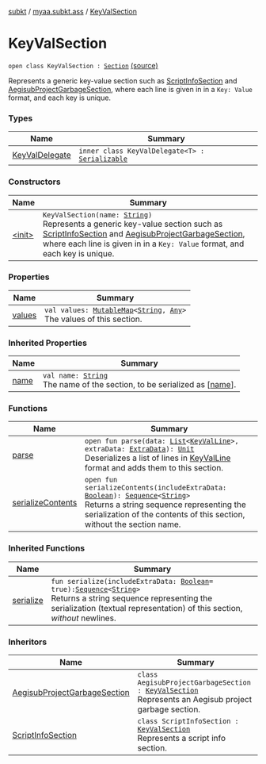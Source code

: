 [subkt](../../index.md) / [myaa.subkt.ass](../index.md) / [KeyValSection](./index.md)

# KeyValSection

`open class KeyValSection : `[`Section`](../-section/index.md) [(source)](https://github.com/Myaamori/SubKt/blob/0.1.12/src/main/kotlin/myaa/subkt/ass/parser.kt#L633)

Represents a generic key-value section such as [ScriptInfoSection](../-script-info-section/index.md) and
[AegisubProjectGarbageSection](../-aegisub-project-garbage-section/index.md), where each line is given in in a
`Key: Value` format, and each key is unique.

### Types

| Name | Summary |
|---|---|
| [KeyValDelegate](-key-val-delegate/index.md) | `inner class KeyValDelegate<T> : `[`Serializable`](https://docs.oracle.com/javase/9/docs/api/java/io/Serializable.html) |

### Constructors

| Name | Summary |
|---|---|
| [&lt;init&gt;](-init-.md) | `KeyValSection(name: `[`String`](https://kotlinlang.org/api/latest/jvm/stdlib/kotlin/-string/index.html)`)`<br>Represents a generic key-value section such as [ScriptInfoSection](../-script-info-section/index.md) and [AegisubProjectGarbageSection](../-aegisub-project-garbage-section/index.md), where each line is given in in a `Key: Value` format, and each key is unique. |

### Properties

| Name | Summary |
|---|---|
| [values](values.md) | `val values: `[`MutableMap`](https://kotlinlang.org/api/latest/jvm/stdlib/kotlin.collections/-mutable-map/index.html)`<`[`String`](https://kotlinlang.org/api/latest/jvm/stdlib/kotlin/-string/index.html)`, `[`Any`](https://kotlinlang.org/api/latest/jvm/stdlib/kotlin/-any/index.html)`>`<br>The values of this section. |

### Inherited Properties

| Name | Summary |
|---|---|
| [name](../-section/name.md) | `val name: `[`String`](https://kotlinlang.org/api/latest/jvm/stdlib/kotlin/-string/index.html)<br>The name of the section, to be serialized as [[name](../-section/name.md)]. |

### Functions

| Name | Summary |
|---|---|
| [parse](parse.md) | `open fun parse(data: `[`List`](https://kotlinlang.org/api/latest/jvm/stdlib/kotlin.collections/-list/index.html)`<`[`KeyValLine`](../-key-val-line/index.md)`>, extraData: `[`ExtraData`](../-extra-data.md)`): `[`Unit`](https://kotlinlang.org/api/latest/jvm/stdlib/kotlin/-unit/index.html)<br>Deserializes a list of lines in [KeyValLine](../-key-val-line/index.md) format and adds them to this section. |
| [serializeContents](serialize-contents.md) | `open fun serializeContents(includeExtraData: `[`Boolean`](https://kotlinlang.org/api/latest/jvm/stdlib/kotlin/-boolean/index.html)`): `[`Sequence`](https://kotlinlang.org/api/latest/jvm/stdlib/kotlin.sequences/-sequence/index.html)`<`[`String`](https://kotlinlang.org/api/latest/jvm/stdlib/kotlin/-string/index.html)`>`<br>Returns a string sequence representing the serialization of the contents of this section, without the section name. |

### Inherited Functions

| Name | Summary |
|---|---|
| [serialize](../-section/serialize.md) | `fun serialize(includeExtraData: `[`Boolean`](https://kotlinlang.org/api/latest/jvm/stdlib/kotlin/-boolean/index.html)` = true): `[`Sequence`](https://kotlinlang.org/api/latest/jvm/stdlib/kotlin.sequences/-sequence/index.html)`<`[`String`](https://kotlinlang.org/api/latest/jvm/stdlib/kotlin/-string/index.html)`>`<br>Returns a string sequence representing the serialization (textual representation) of this section, *without* newlines. |

### Inheritors

| Name | Summary |
|---|---|
| [AegisubProjectGarbageSection](../-aegisub-project-garbage-section/index.md) | `class AegisubProjectGarbageSection : `[`KeyValSection`](./index.md)<br>Represents an Aegisub project garbage section. |
| [ScriptInfoSection](../-script-info-section/index.md) | `class ScriptInfoSection : `[`KeyValSection`](./index.md)<br>Represents a script info section. |
